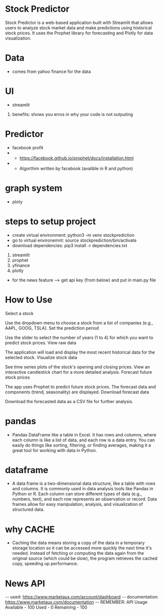 # Stock Predictor

Stock Predictor is a web-based application built with Streamlit that allows users to analyze stock market data and make predictions using historical stock prices. It uses the Prophet library for forecasting and Plotly for data visualization.



# Data
- comes from yahoo finance for the data

# UI
- streamlit
1. benefits: shows you erros in why your code is not outputing

# Predictor
- facebook profit
- - https://facebook.github.io/prophet/docs/installation.html
 -  - Algorthim written by facebook (avalible in R and python)


# graph system
- ploty

# steps to setup project
- create virtual environment: python3 -m venv stockprediction
- go to virtual environemnt: source stockprediction/bin/activate 
- download dependencies: pip3 install -r dependencies.txt
1. streamlit
2. prophet 
3. yfinance
4. plotly
- for the news feature --> get api key (from below) and put in main.py file

# How to Use
Select a stock

Use the dropdown menu to choose a stock from a list of companies (e.g., AAPL, GOOG, TSLA).
Set the prediction period

Use the slider to select the number of years (1 to 4) for which you want to predict stock prices.
View raw data

The application will load and display the most recent historical data for the selected stock.
Visualize stock data

See time series plots of the stock's opening and closing prices.
View an interactive candlestick chart for a more detailed analysis.
Forecast future stock prices

The app uses Prophet to predict future stock prices. The forecast data and components (trend, seasonality) are displayed.
Download forecast data

Download the forecasted data as a CSV file for further analysis.


# pandas 
- Pandas DataFrame like a table in Excel. It has rows and columns, where each column is like a list of data, and each row is a data entry. You can easily do things like sorting, filtering, or finding averages, making it a great tool for working with data in Python.

# dataframe
- A data frame is a two-dimensional data structure, like a table with rows and columns. It is commonly used in data analysis tools like Pandas in Python or R. Each column can store different types of data (e.g., numbers, text), and each row represents an observation or record. Data frames allow for easy manipulation, analysis, and visualization of structured data.

# why CACHE
- Caching the data means storing a copy of the data in a temporary storage location so it can be accessed more quickly the next time it's needed. Instead of fetching or computing the data again from the original source (which could be slow), the program retrieves the cached copy, speeding up performance.



# News API
-- used: https://www.marketaux.com/account/dashboard
-- documentation: https://www.marketaux.com/documentation
-- REMEMBER: API Usage
            Available - 100
            Used - 0
            Remaining - 100
